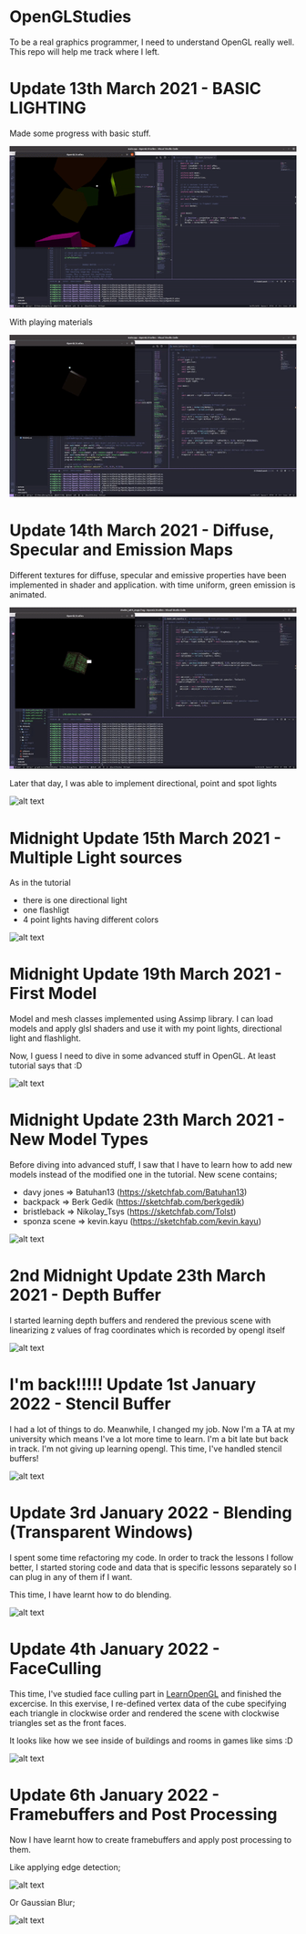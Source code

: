 # OpenGLStudies
To be a real graphics programmer, I need to understand OpenGL really well. This repo will help me track where I left.

# Update 13th March 2021 - BASIC LIGHTING

Made some progress with basic stuff.

![alt text](./gifs/specular.gif)

With playing materials

![alt text](./gifs/specular_material.gif)

# Update 14th March 2021 - Diffuse, Specular and Emission Maps

Different textures for diffuse, specular and emissive properties have been implemented in shader and application. with time uniform, green emission is animated.

![alt text](./gifs/textureMaps.gif)


Later that day, I was able to implement directional, point and spot lights

![alt text](./gifs/spot_light.gif)

# Midnight Update 15th March 2021 - Multiple Light sources

As in the tutorial

* there is one directional light
* one flashligt
* 4 point lights having different colors

![alt text](./gifs/multiple_lights.gif)


# Midnight Update 19th March 2021 - First Model

Model and mesh classes implemented using Assimp library. I can load models and apply glsl shaders and use it with my point lights, directional light and flashlight. 

Now, I guess I need to dive in some advanced stuff in OpenGL. At least tutorial says that :D

![alt text](./gifs/model.gif)


# Midnight Update 23th March 2021 - New Model Types

Before diving into advanced stuff, I saw that I have to learn how to add new models instead of the modified one in the tutorial. New scene contains;

  *  davy jones    => Batuhan13 (https://sketchfab.com/Batuhan13)
  *  backpack      => Berk Gedik (https://sketchfab.com/berkgedik)
  *  bristleback   => Nikolay_Tsys (https://sketchfab.com/Tolst)
  *  sponza scene  => kevin.kayu (https://sketchfab.com/kevin.kayu)

![alt text](./gifs/new_model_types.gif)

# 2nd Midnight Update 23th March 2021 - Depth Buffer

I started learning depth buffers and rendered the previous scene with linearizing
z values of frag coordinates which is recorded by opengl itself


![alt text](./gifs/depth_buffer.gif)


# I'm back!!!!! Update 1st January 2022 - Stencil Buffer

I had a lot of things to do. Meanwhile, I changed my job. Now I'm a TA at my university which means I've a lot more time to learn. I'm a bit late but back in track. I'm not giving up learning opengl. This time, I've handled stencil buffers!

![alt text](./gifs/stencilBuffer.gif)


# Update 3rd January 2022 - Blending (Transparent Windows)

I spent some time refactoring my code. In order to track the lessons I follow better, I started
storing code and data that is specific lessons separately so I can plug in any of them if I want.

This time, I have learnt how to do blending.

![alt text](./gifs/transparentWindows.gif)


# Update 4th January 2022 - FaceCulling

This time, I've studied face culling part in [LearnOpenGL](https://learnopengl.com/Advanced-OpenGL/Face-culling) and finished the excercise. In this exervise, I re-defined vertex data of the cube specifying each triangle in clockwise order and rendered the scene with clockwise triangles set as the front faces.

It looks like how we see inside of buildings and rooms in games like sims :D

![alt text](./gifs/faceCulling.gif)



# Update 6th January 2022 - Framebuffers and Post Processing

Now I have learnt how to create framebuffers and apply post processing to them.

Like applying edge detection;

![alt text](./gifs/edgeDetectionKernel.gif)

Or Gaussian Blur;

![alt text](./gifs/blurKernel.gif)
